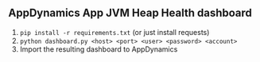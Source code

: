 ## AppDynamics App JVM Heap Health dashboard

1. `pip install -r requirements.txt` (or just install requests)
2. `python dashboard.py <host> <port> <user> <password> <account>`
3. Import the resulting dashboard to AppDynamics

